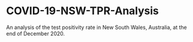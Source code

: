 # COVID-19-NSW-TPR-Analysis
An analysis of the test positivity rate in New South Wales, Australia, at the end of December 2020.
